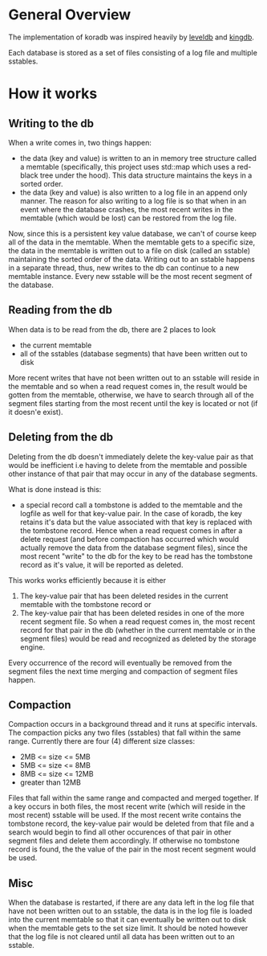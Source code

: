 # General Overview

The implementation of koradb was inspired heavily by [leveldb](https://github.com/google/leveldb) and [kingdb](https://github.com/goossaert/kingdb).

Each database is stored as a set of files consisting of a log file and multiple sstables.

# How it works

## Writing to the db

When a write comes in, two things happen:

- the data (key and value) is written to an in memory tree structure called a memtable (specifically, this project uses std::map which uses a red-black tree under the hood). This data structure maintains the keys in a sorted order.
- the data (key and value) is also written to a log file in an append only manner. The reason for also writing to a log file is so that when in an event where the database crashes, the most recent writes in the memtable (which would be lost) can be restored from the log file.

Now, since this is a persistent key value database, we can't of course keep all of the data in the memtable. When the memtable gets to a specific size, the data in the memtable is written out to a file on disk (called an sstable) maintaining the sorted order of the data. Writing out to an sstable happens in a separate thread, thus, new writes to the db can continue to a new memtable instance. Every new sstable will be the most recent segment of the database.

## Reading from the db

When data is to be read from the db, there are 2 places to look
- the current memtable
- all of the sstables (database segments) that have been written out to disk

More recent writes that have not been written out to an sstable will reside in the memtable and so when a read request comes in, the result would be gotten from the memtable, otherwise, we have to search through all of the segment files starting from the most recent until the key is located or not (if it doesn'e exist).

## Deleting from the db

Deleting from the db doesn't immediately delete the key-value pair as that would be inefficient i.e having to delete from the memtable and possible other instance of that pair that may occur in any of the database segments.

What is done instead is this:
- a special record call a tombstone is added to the memtable and the logfile as well for that key-value pair. In the case of koradb, the key retains it's data but the value associated with that key is replaced with the tombstone record. Hence when a read request comes in after a delete request (and before compaction has occurred which would actually remove the data from the database segment files), since the most recent "write" to the db for the key to be read has the tombstone record as it's value, it will be reported as deleted.

This works works efficiently because it is either
1. The key-value pair that has been deleted resides in the current memtable with the tombstone record or
2. The key-value pair that has been deleted resides in one of the more recent segment file.
So when a read request comes in, the most recent record for that pair in the db (whether in the current memtable or in the segment files) would be read and recognized as deleted by the storage engine.

Every occurrence of the record will eventually be removed from the segment files the next time merging and compaction of segment files happen.

## Compaction

Compaction occurs in a background thread and it runs at specific intervals. The compaction picks any two files (sstables) that fall within the same range. Currently there are four (4) different size classes:
- 2MB <= size <= 5MB
- 5MB <= size <= 8MB
- 8MB <= size <= 12MB
- greater than 12MB

Files that fall within the same range and compacted and merged together. If a key occurs in both files, the most recent write (which will reside in the most recent) sstable will be used. If the most recent write contains the tombstone record, the key-value pair would be deleted from that file and a search would begin to find all other occurences of that pair in other segment files and delete them accordingly. If otherwise no tombstone record is found, the the value of the pair in the most recent segment would be used.

## Misc

When the database is restarted, if there are any data left in the log file that have not been written out to an sstable, the data is in the log file is loaded into the current memtable so that it can eventually be written out to disk when the memtable gets to the set size limit. It should be noted however that the log file is not cleared until all data has been written out to an sstable.



